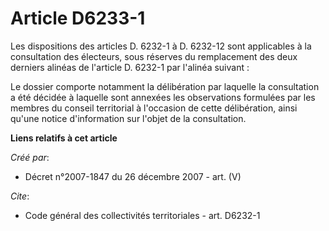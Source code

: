 # Article D6233-1

Les dispositions des articles D. 6232-1 à D. 6232-12 sont applicables à la consultation des électeurs, sous réserves du
remplacement des deux derniers alinéas de l'article D. 6232-1 par l'alinéa suivant :

Le dossier comporte notamment la délibération par laquelle la consultation a été décidée à laquelle sont annexées les
observations formulées par les membres du conseil territorial à l'occasion de cette délibération, ainsi qu'une notice
d'information sur l'objet de la consultation.

**Liens relatifs à cet article**

_Créé par_:

  - Décret n°2007-1847 du 26 décembre 2007 - art. (V)

_Cite_:

  - Code général des collectivités territoriales - art. D6232-1
